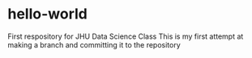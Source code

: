 # hello-world
First respository for JHU Data Science Class
This is my first attempt at making a branch and committing it to the repository
